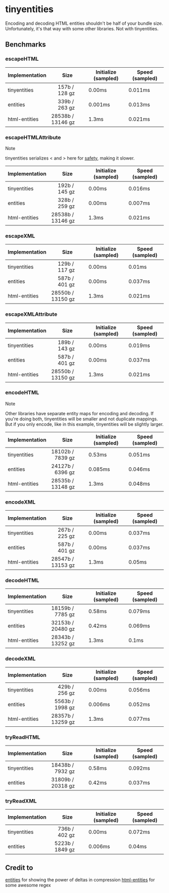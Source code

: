 # tinyentities

Encoding and decoding HTML entities shouldn't be half of your bundle size. Unfortunately, it's that way with some other libraries. Not with tinyentities.

## Benchmarks
### escapeHTML
| Implementation | Size | Initialize (sampled) | Speed (sampled) |
| --- | --- | --- | --- |
| tinyentities |   157b /   128 gz | 0.00ms | 0.011ms |
| entities |   339b /   263 gz | 0.001ms | 0.013ms |
| html-entities | 28538b / 13146 gz | 1.3ms | 0.021ms |

### escapeHTMLAttribute
> [!NOTE]
> tinyentities serializes &lt; and &gt; here for [safety](https://developer.chrome.com/blog/escape-attributes),
> making it slower.

| Implementation | Size | Initialize (sampled) | Speed (sampled) |
| --- | --- | --- | --- |
| tinyentities |   192b /   145 gz | 0.00ms | 0.016ms |
| entities |   328b /   259 gz | 0.00ms | 0.007ms |
| html-entities | 28538b / 13146 gz | 1.3ms | 0.021ms |

### escapeXML
| Implementation | Size | Initialize (sampled) | Speed (sampled) |
| --- | --- | --- | --- |
| tinyentities |   129b /   117 gz | 0.00ms | 0.01ms |
| entities |   587b /   401 gz | 0.00ms | 0.037ms |
| html-entities | 28550b / 13150 gz | 1.3ms | 0.021ms |

### escapeXMLAttribute
| Implementation | Size | Initialize (sampled) | Speed (sampled) |
| --- | --- | --- | --- |
| tinyentities |   189b /   143 gz | 0.00ms | 0.019ms |
| entities |   587b /   401 gz | 0.00ms | 0.037ms |
| html-entities | 28550b / 13150 gz | 1.3ms | 0.021ms |

### encodeHTML
> [!NOTE]
> Other libraries have separate entity maps for encoding and decoding.
> If you're doing both, tinyentities will be smaller and not duplicate mappings.
> But if you only encode, like in this example, tinyentities will be slightly larger.

| Implementation | Size | Initialize (sampled) | Speed (sampled) |
| --- | --- | --- | --- |
| tinyentities | 18102b /  7839 gz | 0.53ms | 0.051ms |
| entities | 24127b /  6396 gz | 0.085ms | 0.046ms |
| html-entities | 28535b / 13148 gz | 1.3ms | 0.048ms |

### encodeXML
| Implementation | Size | Initialize (sampled) | Speed (sampled) |
| --- | --- | --- | --- |
| tinyentities |   267b /   225 gz | 0.00ms | 0.037ms |
| entities |   587b /   401 gz | 0.00ms | 0.037ms |
| html-entities | 28547b / 13153 gz | 1.3ms | 0.05ms |

### decodeHTML
| Implementation | Size | Initialize (sampled) | Speed (sampled) |
| --- | --- | --- | --- |
| tinyentities | 18159b /  7785 gz | 0.58ms | 0.079ms |
| entities | 32153b / 20480 gz | 0.42ms | 0.069ms |
| html-entities | 28343b / 13252 gz | 1.3ms | 0.1ms |

### decodeXML
| Implementation | Size | Initialize (sampled) | Speed (sampled) |
| --- | --- | --- | --- |
| tinyentities |   429b /   256 gz | 0.00ms | 0.056ms |
| entities |  5563b /  1998 gz | 0.006ms | 0.052ms |
| html-entities | 28357b / 13259 gz | 1.3ms | 0.077ms |

### tryReadHTML
| Implementation | Size | Initialize (sampled) | Speed (sampled) |
| --- | --- | --- | --- |
| tinyentities | 18438b /  7932 gz | 0.58ms | 0.092ms |
| entities | 31809b / 20318 gz | 0.42ms | 0.037ms |

### tryReadXML
| Implementation | Size | Initialize (sampled) | Speed (sampled) |
| --- | --- | --- | --- |
| tinyentities |   736b /   402 gz | 0.00ms | 0.072ms |
| entities |  5223b /  1849 gz | 0.006ms | 0.04ms |

## Credit to
[entities](https://github.com/fb55/entities) for showing the power of deltas in compression
[html-entities](https://github.com/mdevils/html-entities) for some awesome regex
